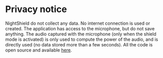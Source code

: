 # Privacy notice

NightShield do not collect any data. No internet connection is used or created. The application has access to the microphone, but do not save anything. The audio captured with the microphone (only when the shield mode is activated) is only used to compute the power of the audio, and is directly used (no data stored more than a few seconds). All the code is open source and available [here](https://github.com/DorianBDev/NightShield).